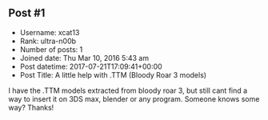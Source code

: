 ## Post #1
- Username: xcat13
- Rank: ultra-n00b
- Number of posts: 1
- Joined date: Thu Mar 10, 2016 5:43 am
- Post datetime: 2017-07-21T17:09:41+00:00
- Post Title: A little help with .TTM (Bloody Roar 3 models)

I have the .TTM models extracted from bloody roar 3, but still cant find a way to insert it on 3DS max, blender or any program. Someone knows some way? Thanks!

